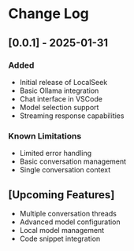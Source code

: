 # Change Log


## [0.0.1] - 2025-01-31
### Added
- Initial release of LocalSeek
- Basic Ollama integration
- Chat interface in VSCode
- Model selection support
- Streaming response capabilities

### Known Limitations
- Limited error handling
- Basic conversation management
- Single conversation context

## [Upcoming Features]
- Multiple conversation threads
- Advanced model configuration
- Local model management
- Code snippet integration